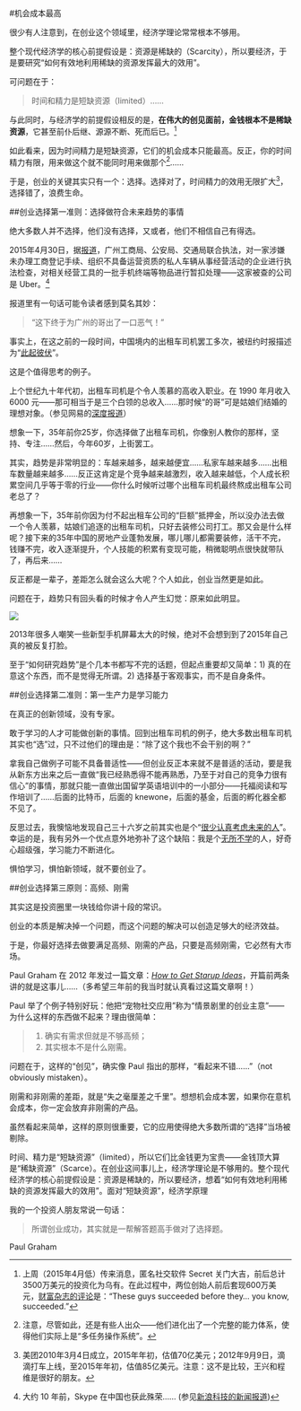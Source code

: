 #机会成本最高

很少有人注意到，在创业这个领域里，经济学理论常常根本不够用。

整个现代经济学的核心前提假设是：资源是稀缺的（Scarcity），所以要经济，于是要研究“如何有效地利用稀缺的资源发挥最大的效用”。

可问题在于：

> 时间和精力是短缺资源（limited）……

与此同时，与经济学的前提假设相反的是，**在伟大的创见面前，金钱根本不是稀缺资源**，它甚至前仆后继、源源不断、死而后已。[^1]

如此看来，因为时间精力是短缺资源，它们的机会成本只能最高。反正，你的时间精力有限，用来做这个就不能同时用来做那个[^2]……

于是，创业的关键其实只有一个：选择。选择对了，时间精力的效用无限扩大[^3]，选择错了，浪费生命。

##创业选择第一准则：选择做符合未来趋势的事情

绝大多数人并不选择，他们没有选择，又或者，他们不相信自己有得选。

2015年4月30日，据[报道](http://tech.sina.com.cn/i/2015-05-01/doc-icczmvup0757400.shtml)，广州工商局、公安局、交通局联合执法，对一家涉嫌未办理工商登记手续、组织不具备运营资质的私人车辆从事经营活动的企业进行执法检查，对相关经营工具的一批手机终端等物品进行暂扣处理——这家被查的公司是 Uber。[^4] 

报道里有一句话可能令读者感到莫名其妙：

> “这下终于为广州的哥出了一口恶气！”

事实上，在这之前的一段时间，中国境内的出租车司机罢工多次，被纽约时报描述为“[此起彼伏](http://cn.nytimes.com/china/20150115/c15chinataxi/)”。

这是个值得思考的例子。

上个世纪九十年代初，出租车司机是个令人羡慕的高收入职业。在 1990 年月收入 6000 元——那可相当于是三个白领的总收入……那时候“的哥”可是姑娘们结婚的理想对象。（参见网易的[深度报道](http://news.163.com/special/0001139T/taxi060209.html)）

想象一下，35年前你25岁，你选择做了出租车司机，你像别人教你的那样，坚持、专注……然后，今年60岁，上街罢工。

其实，趋势是非常明显的：车越来越多，越来越便宜……私家车越来越多……出租车数量越来越多……反正这肯定是个竞争越来越激烈，收入越来越低，个人成长积累空间几乎等于零的行业——你什么时候听过哪个出租车司机最终熬成出租车公司老总了？

再想象一下，35年前你因为付不起出租车公司的“巨额”抵押金，所以没办法去做一个令人羡慕，姑娘们追逐的出租车司机，只好去装修公司打工。那又会是什么样呢？接下来的35年中国的房地产业蓬勃发展，哪儿哪儿都需要装修，活干不完，钱赚不完，收入逐渐提升，个人技能的积累有变现可能，稍微聪明点很快就带队了，再后来……

反正都是一辈子，差距怎么就会这么大呢？个人如此，创业当然更是如此。

问题在于，趋势只有回头看的时候才令人产生幻觉：原来如此明显。

![](CD2BKyVXIAAXegy.jpg-large.jpg)

2013年很多人嘲笑一些新型手机屏幕太大的时候，绝对不会想到到了2015年自己真的被反复打脸。

至于“如何研究趋势”是个几本书都写不完的话题，但起点重要却又简单：1) 真的在意这个东西，而不是觉得无所谓。2) 选择基于客观事实，而不是自身条件。

##创业选择第二准则：第一生产力是学习能力

在真正的创新领域，没有专家。

敢于学习的人才可能做创新的事情。回到出租车司机的例子，绝大多数出租车司机其实也“选”过，只不过他们的理由是：“除了这个我也不会干别的啊？”

拿我自己做例子可能不具备普适性——但创业反正本来就不是普适的活动，要是我从新东方出来之后一直做“我已经熟悉得不能再熟悉，乃至于对自己的竞争力很有信心”的事情，那就只能一直做出国留学英语培训中的一小部分——托福阅读和写作培训了……后面的比特币，后面的 knewone，后面的基金，后面的孵化器全都不见了。

反思过去，我懊恼地发现自己三十六岁之前其实也是个“[很少认真考虑未来的人](practically-thinking-about-tomorrow.html)”。 幸运的是，我有另外一个优点意外地弥补了这个缺陷：我是个[无所不学](learn-anything-you-can-learn.html)的人，好奇心超级强，学习能力不断进化。

惧怕学习，惧怕新领域，就不要创业了。

##创业选择第三原则：高频、刚需

其实这是投资圈里一块钱给你讲十段的常识。

创业的本质是解决掉一个问题，而这个问题的解决可以创造足够大的经济效益。

于是，你最好选择去做要满足高频、刚需的产品，只要是高频刚需，它必然有大市场。

Paul Graham 在 2012 年发过一篇文章：[*How to Get Starup Ideas*](http://paulgraham.com/startupideas.html)，开篇前两条讲的就是这事儿……（多希望三年前的我当时就认真看过这篇文章啊！）

Paul 举了个例子特别好玩：他把“宠物社交应用”称为“情景剧里的创业主意”——为什么这样的东西做不起来？理由很简单：

> 1. 确实有需求但就是不够高频；
> 2. 其实根本不是什么刚需。

问题在于，这样的“创见”，确实像 Paul 指出的那样，“看起来不错……”（not obviously mistaken）。

刚需和非刚需的差距，就是“失之毫厘差之千里”。想想机会成本罢，如果你在意机会成本，你一定会放弃非刚需的产品。




虽然看起来简单，这样的原则很重要，它的应用使得绝大多数所谓的“选择”当场被剔除。













时间、精力是“短缺资源”（limited），所以它们比金钱更为宝贵——金钱顶大算是“稀缺资源”（Scarce）。在创业这间事儿上，经济学理论是不够用的。整个现代经济学的核心前提假设是：资源是稀缺的，所以要经济，想着“如何有效地利用稀缺的资源发挥最大的效用”。面对“短缺资源”，经济学原理


我的一个投资人朋友常说一句话：

> 所谓创业成功，其实就是一帮解答题高手做对了选择题。

Paul Graham


[^1]: 上周（2015年4月低）传来消息，匿名社交软件 Secret 关门大吉，前后总计3500万美元的投资化为乌有。在此过程中，两位创始人前后套现600万美元，[财富杂志的评论](https://fortune.com/2015/05/01/secret-shutdown-will-lessons-be-learned/)是：“These guys succeeded before they… you know, succeeded.”

[^2]: 注意，尽管如此，还是有些人出众——他们进化出了一个完整的能力体系，使得他们实际上是“多任务操作系统”。

[^3]: 美团2010年3月4日成立，2015年年初，估值70亿美元；2012年9月9日，滴滴打车上线，至2015年年初，估值85亿美元。注意：这不是比较，王兴和程维是很好的朋友。

[^4]: 大约 10 年前，Skype 在中国也获此殊荣…… (参见[新浪科技的新闻报道](http://tech.sina.com.cn/t/2005-12-13/1511790745.shtml))